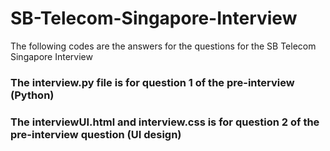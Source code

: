 # SB-Telecom-Singapore-Interview
The following codes are the answers for the questions for the SB Telecom Singapore Interview 


### The interview.py file is for question 1 of the pre-interview (Python)

### The interviewUI.html and interview.css is for question 2 of the pre-interview question (UI design)
